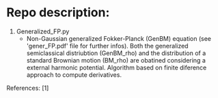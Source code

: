 # Repo description:

1. Generalized_FP.py
	- Non-Gaussian generalized Fokker-Planck (GenBM) equation (see 'gener_FP.pdf' file for further infos). Both the generalized semiclassical distriubtion (GenBM_rho) 
	and the distribution of a standard Brownian motion (BM_rho) are obatined considering a external harmonic potential. 
	Algorithm based on finite diference approach to compute derivatives.
	
References:
[1] 
